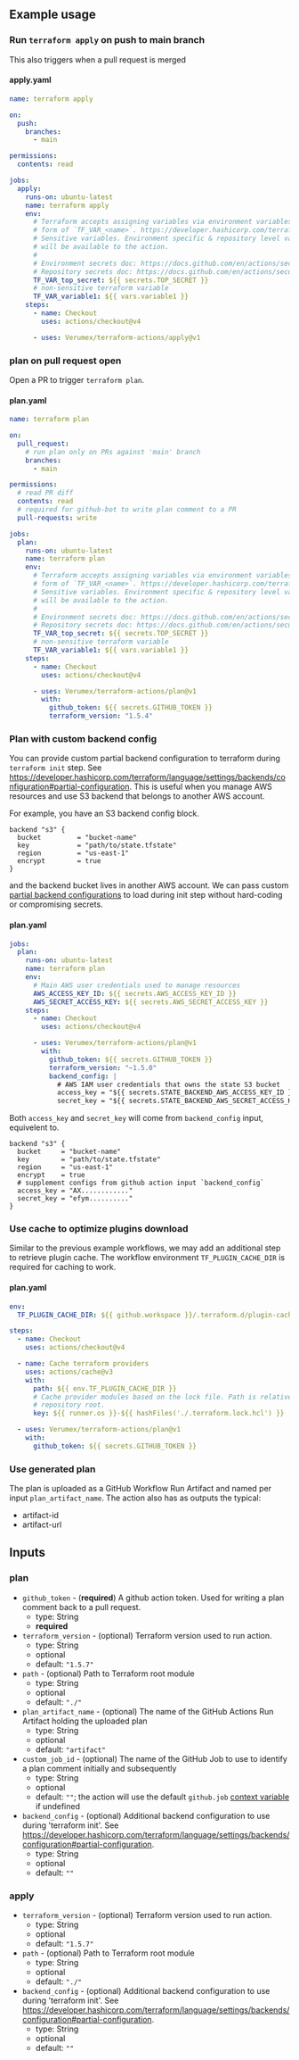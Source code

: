 ## Example usage

### Run `terraform apply` on push to main branch

This also triggers when a pull request is merged

#### apply.yaml

```yaml
name: terraform apply

on:
  push:
    branches:
      - main

permissions:
  contents: read

jobs:
  apply:
    runs-on: ubuntu-latest
    name: terraform apply
    env:
      # Terraform accepts assigning variables via environment variables in a
      # form of `TF_VAR_<name>`. https://developer.hashicorp.com/terraform/language/values/variables#environment-variables
      # Sensitive variables. Environment specific & repository level variables
      # will be available to the action.
      #
      # Environment secrets doc: https://docs.github.com/en/actions/security-guides/using-secrets-in-github-actions#creating-secrets-for-an-environment
      # Repository secrets doc: https://docs.github.com/en/actions/security-guides/using-secrets-in-github-actions
      TF_VAR_top_secret: ${{ secrets.TOP_SECRET }}
      # non-sensitive terraform variable
      TF_VAR_variable1: ${{ vars.variable1 }}
    steps:
      - name: Checkout
        uses: actions/checkout@v4

      - uses: Verumex/terraform-actions/apply@v1
```

### plan on pull request open

Open a PR to trigger `terraform plan`.

#### plan.yaml

```yaml
name: terraform plan

on:
  pull_request:
    # run plan only on PRs against 'main' branch
    branches:
      - main

permissions:
  # read PR diff
  contents: read
  # required for github-bot to write plan comment to a PR
  pull-requests: write

jobs:
  plan:
    runs-on: ubuntu-latest
    name: terraform plan
    env:
      # Terraform accepts assigning variables via environment variables in a
      # form of `TF_VAR_<name>`. https://developer.hashicorp.com/terraform/language/values/variables#environment-variables
      # Sensitive variables. Environment specific & repository level variables
      # will be available to the action.
      #
      # Environment secrets doc: https://docs.github.com/en/actions/security-guides/using-secrets-in-github-actions#creating-secrets-for-an-environment
      # Repository secrets doc: https://docs.github.com/en/actions/security-guides/using-secrets-in-github-actions
      TF_VAR_top_secret: ${{ secrets.TOP_SECRET }}
      # non-sensitive terraform variable
      TF_VAR_variable1: ${{ vars.variable1 }}
    steps:
      - name: Checkout
        uses: actions/checkout@v4

      - uses: Verumex/terraform-actions/plan@v1
        with:
          github_token: ${{ secrets.GITHUB_TOKEN }}
          terraform_version: "1.5.4"
```

### Plan with custom backend config

You can provide custom partial backend configuration to terraform during `terraform init` step. See https://developer.hashicorp.com/terraform/language/settings/backends/configuration#partial-configuration.
This is useful when you manage AWS resources and use S3 backend that belongs to another AWS account.

For example, you have an S3 backend config block.

```hcl
backend "s3" {
  bucket         = "bucket-name"
  key            = "path/to/state.tfstate"
  region         = "us-east-1"
  encrypt        = true
}
```

and the backend bucket lives in another AWS account. We can pass custom [partial backend configurations](https://developer.hashicorp.com/terraform/language/settings/backends/configuration#partial-configuration)
to load during init step without hard-coding or compromising secrets.

#### plan.yaml

```yaml
jobs:
  plan:
    runs-on: ubuntu-latest
    name: terraform plan
    env:
      # Main AWS user credentials used to manage resources
      AWS_ACCESS_KEY_ID: ${{ secrets.AWS_ACCESS_KEY_ID }}
      AWS_SECRET_ACCESS_KEY: ${{ secrets.AWS_SECRET_ACCESS_KEY }}
    steps:
      - name: Checkout
        uses: actions/checkout@v4

      - uses: Verumex/terraform-actions/plan@v1
        with:
          github_token: ${{ secrets.GITHUB_TOKEN }}
          terraform_version: "~1.5.0"
          backend_config: |
            # AWS IAM user credentials that owns the state S3 bucket
            access_key = "${{ secrets.STATE_BACKEND_AWS_ACCESS_KEY_ID }}"
            secret_key = "${{ secrets.STATE_BACKEND_AWS_SECRET_ACCESS_KEY }}"
```

Both `access_key` and `secret_key` will come from `backend_config` input, equivelent to.

```hcl
backend "s3" {
  bucket     = "bucket-name"
  key        = "path/to/state.tfstate"
  region     = "us-east-1"
  encrypt    = true
  # supplement configs from github action input `backend_config`
  access_key = "AX............"
  secret_key = "efym.........."
}
```

### Use cache to optimize plugins download

Similar to the previous example workflows, we may add an additional step to retrieve
plugin cache. The workflow environment `TF_PLUGIN_CACHE_DIR` is required for
caching to work.

#### plan.yaml

```yaml
env:
  TF_PLUGIN_CACHE_DIR: ${{ github.workspace }}/.terraform.d/plugin-cache

steps:
  - name: Checkout
    uses: actions/checkout@v4

  - name: Cache terraform providers
    uses: actions/cache@v3
    with:
      path: ${{ env.TF_PLUGIN_CACHE_DIR }}
      # Cache provider modules based on the lock file. Path is relative from
      # repository root.
      key: ${{ runner.os }}-${{ hashFiles('./.terraform.lock.hcl') }}

  - uses: Verumex/terraform-actions/plan@v1
    with:
      github_token: ${{ secrets.GITHUB_TOKEN }}
```

### Use generated plan

The plan is uploaded as a GitHub Workflow Run Artifact and named per input `plan_artifact_name`. The action also has as outputs the typical:
- artifact-id
- artifact-url

## Inputs

### plan

- `github_token` - (**required**) A github action token. Used for writing a plan comment back to a pull request.
  - type: String
  - **required**
- `terraform_version` - (optional) Terraform version used to run action.
  - type: String
  - optional
  - default: `"1.5.7"`
- `path` - (optional) Path to Terraform root module
  - type: String
  - optional
  - default: `"./"`
- `plan_artifact_name` - (optional) The name of the GitHub Actions Run Artifact holding the uploaded plan
  - type: String
  - optional
  - default: `"artifact"`
- `custom_job_id` - (optional) The name of the GitHub Job to use to identify a plan comment initially and subsequently
  - type: String
  - optional
  - default: `""`; the action will use the default `github.job` [context variable](https://docs.github.com/en/actions/learn-github-actions/contexts#github-context) if undefined
- `backend_config` - (optional) Additional backend configuration to use during 'terraform init'. See https://developer.hashicorp.com/terraform/language/settings/backends/configuration#partial-configuration.
  - type: String
  - optional
  - default: `""`

### apply

- `terraform_version` - (optional) Terraform version used to run action.
  - type: String
  - optional
  - default: `"1.5.7"`
- `path` - (optional) Path to Terraform root module
  - type: String
  - optional
  - default: `"./"`
- `backend_config` - (optional) Additional backend configuration to use during 'terraform init'. See https://developer.hashicorp.com/terraform/language/settings/backends/configuration#partial-configuration.
  - type: String
  - optional
  - default: `""`
